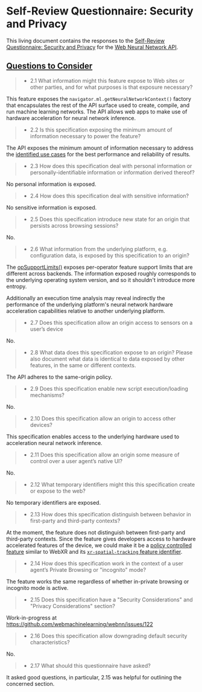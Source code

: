 # Self-Review Questionnaire: Security and Privacy

This living document contains the responses to the [Self-Review Questionnaire: Security and Privacy](https://www.w3.org/TR/security-privacy-questionnaire/) for the [Web Neural Network API](https://www.w3.org/TR/webnn/).

## [Questions to Consider](https://www.w3.org/TR/security-privacy-questionnaire/#questions)

> - 2.1 What information might this feature expose to Web sites or other parties, and for what purposes is that exposure necessary?

This feature exposes the `navigator.ml.getNeuralNetworkContext()` factory that encapsulates the rest of the API surface used to create, compile, and run machine learning networks. The API allows web apps to make use of hardware acceleration for neural network inference.

> - 2.2 Is this specification exposing the minimum amount of information necessary to power the feature?

The API exposes the minimum amount of information necessary to address the [identified use cases](https://www.w3.org/TR/webnn/#usecases) for the best performance and reliability of results.

> - 2.3 How does this specification deal with personal information or personally-identifiable information or information derived thereof?

No personal information is exposed.

> - 2.4 How does this specification deal with sensitive information?

No sensitive information is exposed.

> - 2.5 Does this specification introduce new state for an origin that persists across browsing sessions?

No.

> - 2.6 What information from the underlying platform, e.g. configuration data, is exposed by this specification to an origin?

The [opSupportLimits()](https://www.w3.org/TR/webnn/#api-mlcontext-opsupportlimits) exposes per-operator feature support limits that are different across backends. The information exposed roughly corresponds to the underlying operating system version, and so it shouldn't introduce more entropy.

Additionally an execution time analysis may reveal indirectly the performance of the underlying platform's neural network hardware acceleration capabilities relative to another underlying platform.

> - 2.7 Does this specification allow an origin access to sensors on a user’s device

No.

> - 2.8 What data does this specification expose to an origin? Please also document what data is identical to data exposed by other features, in the same or different contexts.

The API adheres to the same-origin policy.

> - 2.9 Does this specification enable new script execution/loading mechanisms?

No.

> - 2.10 Does this specification allow an origin to access other devices?

This specification enables access to the underlying hardware used to acceleration neural network inference.

> - 2.11 Does this specification allow an origin some measure of control over a user agent’s native UI?

No.

> - 2.12 What temporary identifiers might this this specification create or expose to the web?

No temporary identifiers are exposed.

> - 2.13 How does this specification distinguish between behavior in first-party and third-party contexts?

At the moment, the feature does not distinguish between first-party and third-party contexts. Since the feature gives developers access to hardware accelerated features of the device, we could make it be a [policy controlled feature](https://w3c.github.io/webappsec-permissions-policy/#policy-controlled-feature) similar to WebXR and its [`xr-spatial-tracking` feature identifier](https://immersive-web.github.io/webxr/#permissions-policy).

> - 2.14 How does this specification work in the context of a user agent’s Private Browsing or "incognito" mode?

The feature works the same regardless of whether in-private browsing or incognito mode is active.

> - 2.15 Does this specification have a "Security Considerations" and "Privacy Considerations" section?

Work-in-progress at https://github.com/webmachinelearning/webnn/issues/122

> - 2.16 Does this specification allow downgrading default security characteristics?

No.

> - 2.17 What should this questionnaire have asked?

It asked good questions, in particular, 2.15 was helpful for outlining the concerned section.
